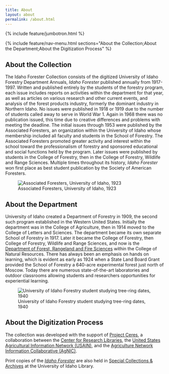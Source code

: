 ```yaml
---
title: About
layout: about
permalink: /about.html
---
```

{% include feature/jumbotron.html %} 

{% include feature/nav-menu.html sections="About the Collection;About the Department;About the Digitization Process" %} 

## About the Collection

The Idaho Forester Collection consists of the digitized University of Idaho Forestry Department Annuals, *Idaho Forester* published annually from 1917-1997. Written and published entirely by the students of the forestry program, each issue includes reports on activities within the department for that year, as well as articles on various research and other current events, and analysis of the forest products industry, formerly the dominant industry in Northern Idaho. No issues were published in 1918 or 1919 due to the number of students called away to serve in World War 1. Again in 1968 there was no publication issued, this time due to creative differences and problems with meeting the deadline. The initial issues through 1953 were published by the Associated Foresters, an organization within the University of Idaho whose membership included all faculty and students in the School of Forestry. The Associated Foresters promoted greater activity and interest within the school toward the professionalism of forestry and sponsored educational and social functions held by the program. Later issues were published by students in the College of Forestry, then in the College of Forestry, Wildlife and Range Sciences. Multiple times throughout its history, *Idaho Forester* won first place as best student publication by the Society of American Foresters. 

<figure class="figure">
    <img src="https://digital.lib.uidaho.edu/digital/api/singleitem/image/pg2/288/default.jpg" class="figure-img img-fluid rounded" alt="Associated Foresters, University of Idaho, 1923">
  <figcaption class="figure-caption">Associated Foresters, University of Idaho, 1923</figcaption>
</figure>

## About the Department

University of Idaho created a Department of Forestry in 1909, the second such program established in the Western United States. Initially the department was in the College of Agriculture, then in 1914 moved to the College of Letters and Sciences. The department became its own separate School of Forestry in 1917. Later it became the College of Forestry, then College of Forestry, Wildlife and Range Sciences, and now is the [Department of Forest, Rangeland and Fire Sciences](https://www.uidaho.edu/cnr/departments/forest-rangeland-and-fire-sciences) within the College of Natural Resources. There has always been an emphasis on hands on learning, which is evident as early as 1924 when a State Land Board Grant provided the School of Forestry a 640-acre experimental forest just north of Moscow. Today there are numerous state-of-the-art laboratories and outdoor classrooms allowing students and researchers opportunities for experiential learning. 

<figure class="figure">
    <img src="https://digital.lib.uidaho.edu/digital/api/singleitem/image/pg1/2372/default.jpg" class="figure-img img-fluid rounded" alt="University of Idaho Forestry student studying tree-ring dates, 1940">
  <figcaption class="figure-caption">University of Idaho Forestry student studying tree-ring dates, 1940</figcaption>
  </figure>

## About the Digitization Process

The collection was developed with the support of [Project Ceres](https://www.crl.edu/collections/global-resources-partnership/global-resources-agriculture-partnership), a collaboration between the [Center for Research Libraries](https://www.crl.edu/), the [United States Agricultural Information Network (USAIN)](https://usain.org/), and the [Agriculture Network Information Collaborative (AgNIC)](https://agnic.org/). 

Print copies of the [_Idaho Forester_](https://alliance-primo.hosted.exlibrisgroup.com/permalink/f/11k6kk2/CP71180664860001451) are also held in [Special Collections & Archives](https://www.lib.uidaho.edu/special-collections/) at the University of Idaho Library.


<div class="clearfix"></div>

